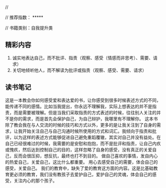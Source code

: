 // 

// 推荐指数： *****

// 书籍类别：自我提升类

## 精彩内容
1. 诚实地表达自己，而不批评、指责（观察、感受（情感而非思考）、需要、请求）
2. 关切地倾听他人，而不解读为批评或指责（观察、感受、需要、请求）

## 读书笔记
  这是一本教会你如何感受爱和表达爱的书，让你感受到很多时候表述方式的不同，能传递不同的感情。比如当我提出，你永远不理解我，实际上想表达的并不是指责，而是需要被理解。但是当我们采取指责的方式表述的时候，往往别人关注的并不是你的需求，而是首先会保护自己，为自己辩护，我哪里有不理解你。
  这本书除了教会我在与人交流的时候的技巧和方式以外，更多的是让我关注到了自身的需求，让我开始关注自己与自己沟通时候所使用的方式和词汇。我倾向于指责和批评，以为这样的表述方式能够促进自己避免重蹈覆辙，其实对自己并没有益处。在自己已经很难过的时候，我需要的是安慰和抱抱，而不是批评和指责，让自己内疚或愧疚，然后达到控制自己的目的，这样忽略了自身的感受，没有真正的关爱自己，反而会很压抑，想反抗，最终也打不到目的。
  做自己喜欢的事情，发自内心的热爱自己，关爱自己，这比什么都重要。
  用心去感受自己的需要，体会自己的感受，关爱自己。
  我们的教育中，缺失了爱的教育这方面的内容。这是比基础教育更必须的教育，我们没有教孩子去爱护自己，爱护自己的灵魂，体会自己的感受，关注内心的那个孩子。